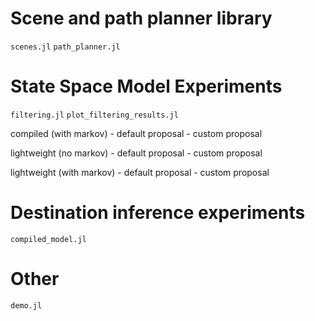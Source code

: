# Scene and path planner library

`scenes.jl`
`path_planner.jl`

# State Space Model Experiments

`filtering.jl`
`plot_filtering_results.jl`

compiled (with markov)
    - default proposal
    - custom proposal

lightweight (no markov)
    - default proposal
    - custom proposal

lightweight (with markov)
    - default proposal
    - custom proposal

# Destination inference experiments

`compiled_model.jl`

# Other 

`demo.jl`
